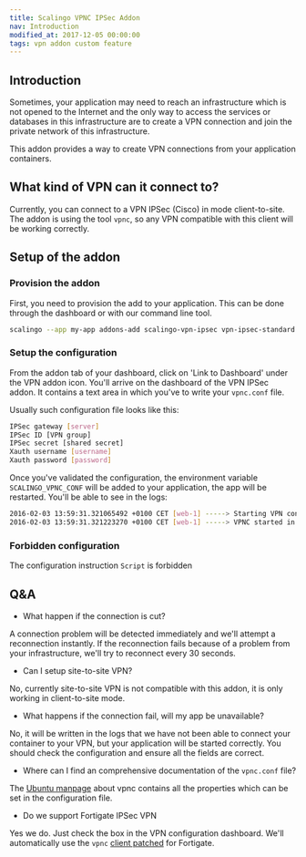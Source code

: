 ```yaml
---
title: Scalingo VPNC IPSec Addon
nav: Introduction
modified_at: 2017-12-05 00:00:00
tags: vpn addon custom feature
---
```


## Introduction

Sometimes, your application may need to reach an infrastructure which
is not opened to the Internet and the only way to access the services
or databases in this infrastructure are to create a VPN connection and
join the private network of this infrastructure.

This addon provides a way to create VPN connections from your application
containers.

## What kind of VPN can it connect to?

Currently, you can connect to a VPN IPSec (Cisco) in mode client-to-site.  The
addon is using the tool `vpnc`, so any VPN compatible with this client will be
working correctly.

## Setup of the addon

### Provision the addon

First, you need to provision the add to your application. This can be done
through the dashboard or with our command line tool.

```bash
scalingo --app my-app addons-add scalingo-vpn-ipsec vpn-ipsec-standard
```

### Setup the configuration

From the addon tab of your dashboard, click on 'Link to Dashboard' under the
VPN addon icon. You'll arrive on the dashboard of the VPN IPSec addon. It
contains a text area in which you've to write your `vpnc.conf` file.

Usually such configuration file looks like this:

```bash
IPSec gateway [server]
IPSec ID [VPN group]
IPSec secret [shared secret]
Xauth username [username]
Xauth password [password]
```

Once you've validated the configuration, the environment variable
`SCALINGO_VPNC_CONF` will be added to your application, the app will be
restarted. You'll be able to see in the logs:

```bash
2016-02-03 13:59:31.321065492 +0100 CET [web-1] -----> Starting VPN connection
2016-02-03 13:59:31.321223270 +0100 CET [web-1] -----> VPNC started in background (pid: 70)...
```

### Forbidden configuration

The configuration instruction `Script` is forbidden

## Q&A

- What happen if the connection is cut?

A connection problem will be detected immediately and we'll attempt a
reconnection instantly. If the reconnection fails because of a problem from
your infrastructure, we'll try to reconnect every 30 seconds.

- Can I setup site-to-site VPN?

No, currently site-to-site VPN is not compatible with this addon, it
is only working in client-to-site mode.

- What happens if the connection fail, will my app be unavailable?

No, it will be written in the logs that we have not been able to connect your
container to your VPN, but your application will be started correctly.  You
should check the configuration and ensure all the fields are correct.

- Where can I find an comprehensive documentation of the `vpnc.conf` file?

The [Ubuntu
manpage](http://manpages.ubuntu.com/manpages/trusty/man8/vpnc-connect.8.html)
about vpnc contains all the properties which can be set in the configuration
file.

- Do we support Fortigate IPSec VPN

Yes we do. Just check the box in the VPN configuration dashboard. We'll automatically
use the `vpnc` [client patched](https://github.com/hekar/vpnc-fortigate) for Fortigate.
